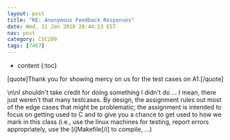 ```yaml
---
layout: post
title: "RE: Anonymous Feedback Responses"
date: Wed, 31 Jan 2018 20:44:13 EST
nav: post
category: CSC209
tags: [7467]
---
```


* content
{:toc}

[quote]Thank you for showing mercy on us for the test cases on A1.[/quote]
<!-- more -->
<p>\n\nI shouldn't take credit for doing something I didn't do ... I mean, there just weren't that many testcases. By design, the assignment rules out most of the edge cases that might be problematic; the assignment is intended to focus on getting used to C and to give you a chance to get used to how we mark in this class (i.e., use the linux machines for testing, report errors appropriately, use the [i]Makefile[/i] to compile, ...)</p>
